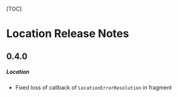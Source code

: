 [TOC]
# Location Release Notes
## 0.4.0
##### Location
* Fixed loss of callback of `LocationErrorResolution` in fragment